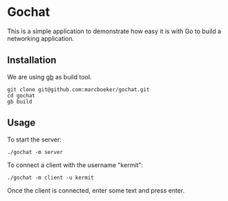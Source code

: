 # Gochat

This is a simple application to demonstrate how easy it is with Go to build a networking application.

## Installation

We are using [gb](http://getgb.io/) as build tool.

    git clone git@github.com:marcboeker/gochat.git
    cd gochat
    gb build

## Usage

To start the server:

    ./gochat -m server

To connect a client with the username "kermit":

    ./gochat -m client -u kermit

Once the client is connected, enter some text and press enter.
